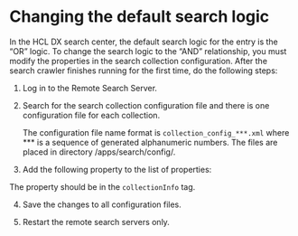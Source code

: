 # Changing the default search logic

In the HCL DX search center, the default search logic for the entry is the “OR” logic. To change the search logic to the “AND” relationship, you must modify the properties in the search collection configuration. After the search crawler finishes running for the first time, do the following steps:

1. Log in to the Remote Search Server.

2. Search for the search collection configuration file and there is one configuration file for each collection. 
    
    The configuration file name format is `collection_config_***.xml` where *** is a sequence of generated alphanumeric numbers. The files are placed in directory /apps/search/config/.

3. Add the following property to the list of properties:

    <property name="DEFAULT_SEARCH_OPERATOR" value="and"/>

The property should be in the `collectionInfo` tag.

4. Save the changes to all configuration files.

5. Restart the remote search servers only.